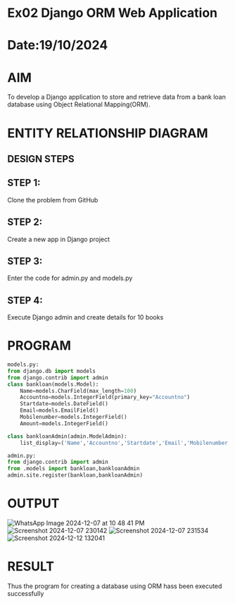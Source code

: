 # Ex02 Django ORM Web Application
# Date:19/10/2024
# AIM
To develop a Django application to store and retrieve data from a bank loan database using Object Relational Mapping(ORM).

# ENTITY RELATIONSHIP DIAGRAM
## DESIGN STEPS
## STEP 1:
Clone the problem from GitHub

## STEP 2:
Create a new app in Django project

## STEP 3:
Enter the code for admin.py and models.py

## STEP 4:
Execute Django admin and create details for 10 books

# PROGRAM
```python
models.py:
from django.db import models
from django.contrib import admin
class bankloan(models.Model):
    Name=models.CharField(max_length=100)
    Accountno=models.IntegerField(primary_key="Accountno")
    Startdate=models.DateField()
    Email=models.EmailField()
    Mobilenumber=models.IntegerField()
    Amount=models.IntegerField()

class bankloanAdmin(admin.ModelAdmin):
    list_display=('Name','Accountno','Startdate','Email','Mobilenumber','Amount')

admin.py:
from django.contrib import admin
from .models import bankloan,bankloanAdmin
admin.site.register(bankloan,bankloanAdmin)


```
# OUTPUT
![WhatsApp Image 2024-12-07 at 10 48 41 PM](https://github.com/user-attachments/assets/65e9e71a-6c8e-4da4-959e-715097a2981a)
![Screenshot 2024-12-07 230142](https://github.com/user-attachments/assets/683bf22c-6431-4c81-8910-44130767c515)
![Screenshot 2024-12-07 231534](https://github.com/user-attachments/assets/f57432de-9d52-4205-a53d-42f308f3b380)
![Screenshot 2024-12-12 132041](https://github.com/user-attachments/assets/68f66a55-7821-4813-bbf9-0c5bc21ea3fd)



# RESULT
Thus the program for creating a database using ORM hass been executed successfully
